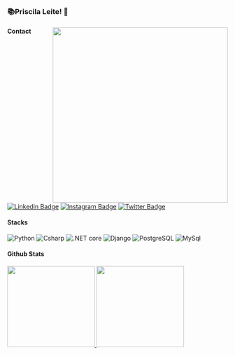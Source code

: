 
### 📚Priscila Leite! 🖖

 
<div> 
<img align="right" src="https://user-images.githubusercontent.com/109990443/219679111-2377f9f6-d336-4ea2-9e87-c0fcdbbafe68.gif" width="400px"/> 
<di>

 #### Contact

[![Linkedin Badge](https://img.shields.io/badge/-LinkedIn-0e76a8?style=flat-square&logo=Linkedin&logoColor=white)]([https://www.linkedin.com/in/regis-da-silva-santos/](https://www.linkedin.com/in/priscila-leite-185091244/))
[![Instagram Badge](https://img.shields.io/badge/-Instagram-e4405f?style=flat-square&logo=Instagram&logoColor=white)](https://www.instagram.com/prix_leite/)
[![Twitter Badge](https://img.shields.io/badge/-Twitter-00acee?style=flat-square&logo=Twitter&logoColor=white)]()

#### Stacks
<p>
  <img alt="Python" src="https://img.shields.io/badge/Python-3776AB?style=for-the-badge&logo=python&logoColor=white"/>
  <img alt="Csharp" src="https://img.shields.io/badge/Csharp-3776AB?style=for-the-badge&logo=Csharp&logoColor=purple"/> 
  <img alt=".NET core" src="https://img.shields.io/badge/.NETcore-3776AB?style=for-the-badge&logo=.NETcore&logoColor=purple"/> 
  <img alt="Django" src="https://img.shields.io/badge/Django-092E20?style=for-the-badge&logo=django&logoColor=white"/>
  <img alt="PostgreSQL" src="https://img.shields.io/badge/PostgreSQL-316192?style=for-the-badge&logo=postgresql&logoColor=white"/>
 <img alt="MySql" src="https://img.shields.io/badge/MySql-563D7C?style=for-the-badge&logo=MySql&logoColor=white"/>
<p>
 
 #### Github Stats
 <a href="#">
  <img src="https://github-readme-stats.vercel.app/api?username=pricileite&show_icons=true&count_private=true&theme=dracula" width="200px" height="185">
  <img src="https://github-readme-stats.vercel.app/api/top-langs/?username=pricileite&layout=compact&theme=dracula&hide=css,html,jupyter%20notebook" width="200px" height = "185">
 </a>
 
 
 
